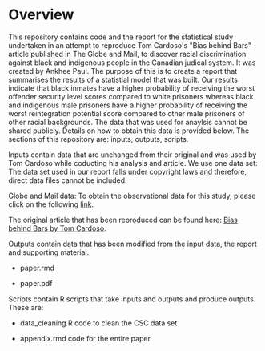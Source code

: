 # Overview

This repository contains code and the report for the statistical study undertaken in an attempt to reproduce Tom Cardoso's "Bias behind Bars" - article published in The Globe and Mail, to discover racial discrimination against black and indigenous people in the Canadian  judical system. It was created by Ankhee Paul. The purpose of this is to create a report that summarises the results of a statistial model that was built. Our results indicate that black inmates have a higher probability of receiving the worst offender security level scores compared to white prisoners whereas black and indigenous male prisoners have a higher probability of receiving the worst reintegration potential score compared to other male prisoners of other racial backgrounds. The data that was used for anaylsis cannot be shared publicly. Details on how to obtain this data is provided below. The sections of this repository are: inputs, outputs, scripts.

Inputs contain data that are unchanged from their original and was used by Tom Cardoso while coducting his analysis and article. We use one data set: The data set used in our report falls under copyright laws and therefore, direct data files cannot be included.

Globe and Mail data: To obtain the observational data for this study, please click on the following [link](https://www.theglobeandmail.com/files/editorial/News/nw-na-risk-1023/The_Globe_and_Mail_CSC_OMS_2012-2018_20201022235635.zip).
 
The original article that has been reproduced can be found here: [Bias behind Bars by Tom Cardoso](https://www.theglobeandmail.com/canada/article-investigation-racial-bias-in-canadian-prison-risk-assessments/).

Outputs contain data that has been modified from the input data, the report and supporting material.

- paper.rmd

- paper.pdf

Scripts contain R scripts that take inputs and outputs and produce outputs. These are:

- data_cleaning.R code to clean the CSC data set

- appendix.rmd code for the entire paper
